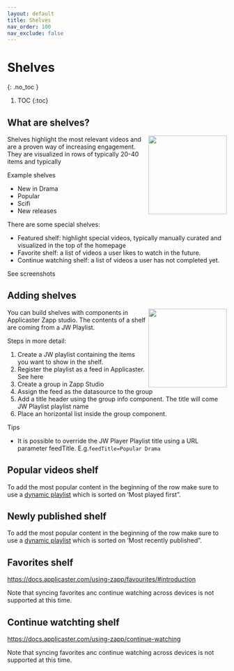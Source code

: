 ```yaml
---
layout: default
title: Shelves
nav_order: 100
nav_exclude: false
---
```

# Shelves
{: .no_toc }

1. TOC
{:toc}

## What are shelves? 
<img align="right" src="./img/shelves.png" width="180">
Shelves highlight the most relevant videos and are a proven way of increasing engagement. They are visualized in rows of typically 20-40 items and typically 

Example shelves
- New in Drama
- Popular
- Scifi
- New releases

There are some special shelves:
- Featured shelf: highlight special videos, typically manually curated and visualized in the top of the homepage
- Favorite shelf: a list of videos a user likes to watch in the future. 
- Continue watching shelf:  a list of videos a user has not completed yet. 

See screenshots

## Adding shelves
<img align="right" src="./img/shelves.png" width="180">
You can build shelves with components in Applicaster Zapp studio. The contents of a shelf are coming from a JW Playlist.

Steps in more detail: 
1. Create a JW playlist containing the items you want to show in the shelf.  
1. Register the playlist as a feed in Applicaster. See here
1. Create a group in Zapp Studio
1. Assign the feed as the datasource to the group
1. Add a title header using the group info component.  The title will come JW Playlist playlist name
1. Place an horizontal list inside the group component.

Tips
- It is possible to override the JW Player Playlist title using a URL parameter feedTitle. E.g.`feedTitle=Popular Drama`



## Popular videos shelf 
To add the most popular content in the beginning of the row make sure to use a [dynamic playlist](https://support.jwplayer.com/articles/create-a-dynamic-playlist) which is sorted on ‘Most played first”.

## Newly published shelf
To add the most popular content in the beginning of the row make sure to use a [dynamic playlist](https://support.jwplayer.com/articles/create-a-dynamic-playlist) which is sorted on ‘Most recently published”.

<!--
Because you watched’ shelf
Grab the most recently completed movie and put its MediaID in the Related videos feed.-->

## Favorites shelf 
https://docs.applicaster.com/using-zapp/favourites/#introduction 

Note that syncing favorites anc continue watching across devices is not supported at this time. 


## Continue watchting shelf 
https://docs.applicaster.com/using-zapp/continue-watching 

Note that syncing favorites anc continue watching across devices is not supported at this time. 

